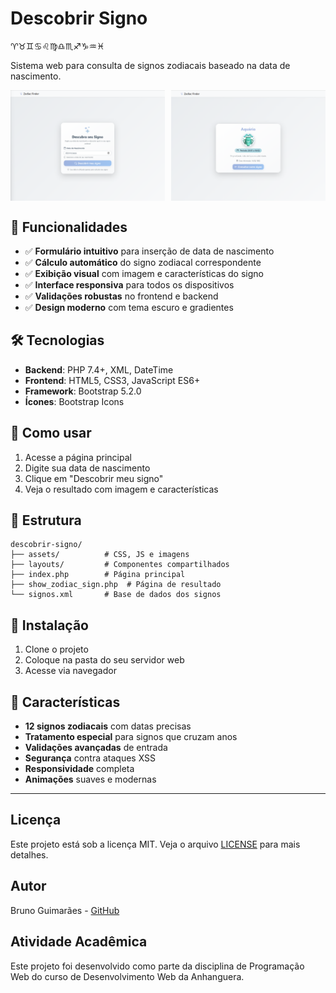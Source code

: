 # Descobrir Signo 
♈♉♊♋♌♍♎♏♐♑♒♓

Sistema web para consulta de signos zodiacais baseado na data de nascimento.

<div style="display: flex; justify-content: space-between; flex-wrap: wrap;">
  <img src="./assets/img/screenshot1.png" alt="Preview do Sistema" width="49%">
  <img src="./assets/img/screenshot2.png" alt="Preview do Sistema" width="49%">
</div>


## 🚀 Funcionalidades

- ✅ **Formulário intuitivo** para inserção de data de nascimento
- ✅ **Cálculo automático** do signo zodiacal correspondente
- ✅ **Exibição visual** com imagem e características do signo
- ✅ **Interface responsiva** para todos os dispositivos
- ✅ **Validações robustas** no frontend e backend
- ✅ **Design moderno** com tema escuro e gradientes

## 🛠️ Tecnologias

- **Backend**: PHP 7.4+, XML, DateTime
- **Frontend**: HTML5, CSS3, JavaScript ES6+
- **Framework**: Bootstrap 5.2.0
- **Ícones**: Bootstrap Icons

## 📱 Como usar

1. Acesse a página principal
2. Digite sua data de nascimento
3. Clique em "Descobrir meu signo"
4. Veja o resultado com imagem e características

## 📁 Estrutura

```
descobrir-signo/
├── assets/          # CSS, JS e imagens
├── layouts/         # Componentes compartilhados
├── index.php        # Página principal
├── show_zodiac_sign.php  # Página de resultado
└── signos.xml       # Base de dados dos signos
```

## 🔧 Instalação

1. Clone o projeto
2. Coloque na pasta do seu servidor web
3. Acesse via navegador


## 🌟 Características

- **12 signos zodiacais** com datas precisas
- **Tratamento especial** para signos que cruzam anos
- **Validações avançadas** de entrada
- **Segurança** contra ataques XSS
- **Responsividade** completa
- **Animações** suaves e modernas

---

## Licença

Este projeto está sob a licença MIT. Veja o arquivo [LICENSE](LICENSE) para mais detalhes.

## Autor
Bruno Guimarães - [GitHub](https://github.com/bruno-bg)


## Atividade Acadêmica

Este projeto foi desenvolvido como parte da disciplina de Programação Web do curso de Desenvolvimento Web da Anhanguera.

